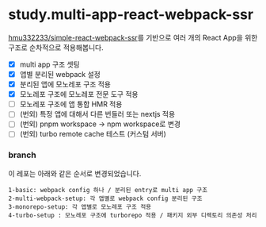 # study.multi-app-react-webpack-ssr

[hmu332233/simple-react-webpack-ssr](https://github.com/hmu332233/simple-react-webpack-ssr)를 기반으로 여러 개의 React App을 위한 구조로 순차적으로 적용해봅니다.

- [x] multi app 구조 셋팅
- [x] 앱별 분리된 webpack 설정
- [x] 분리된 앱에 모노레포 구조 적용
- [x] 모노레포 구조에 모노레포 전문 도구 적용
- [ ] 모노레포 구조에 앱 통합 HMR 적용
- [ ] (번외) 특정 앱에 대해서 다른 번들러 또는 nextjs 적용
- [ ] (번외) pnpm workspace -> npm workspace로 변경
- [ ] (번외) turbo remote cache 테스트 (커스텀 서버)

### branch

이 레포는 아래와 같은 순서로 변경되었습니다.

```
1-basic: webpack config 하나 / 분리된 entry로 multi app 구조
2-multi-webpack-setup: 각 앱별로 webpack config 분리된 구조
3-monorepo-setup: 각 앱별로 모노레포 구조 적용
4-turbo-setup : 모노레포 구조에 turborepo 적용 / 패키지 외부 디렉토리 의존성 처리
```
